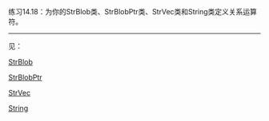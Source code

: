 练习14.18：为你的StrBlob类、StrBlobPtr类、StrVec类和String类定义关系运算符。

---

见：

[StrBlob](../ch12_Dynamic_Memory/example_StrBlob/StrBlob.cpp)

[StrBlobPtr](../ch12_Dynamic_Memory/example_StrBlobPtr/StrBlobPtr.cpp)

[StrVec](../ch13_Copy_Control/example_StrVec/StrVec.cpp)

[String](../ch13_Copy_Control/example_String/String.cpp)
